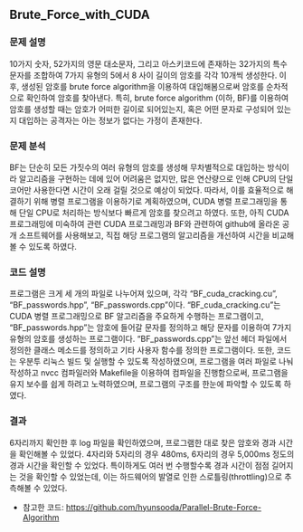 ## Brute_Force_with_CUDA

### 문제 설명
10가지 숫자, 52가지의 영문 대소문자, 그리고 아스키코드에 존재하는 32가지의 특수 문자를 조합하여 7가지 유형의 5에서 8 사이 길이의 암호를 각각 10개씩 생성한다. 이후, 생성된 암호를 brute force algorithm을 이용하여 대입해봄으로써 암호를 순차적으로 확인하여 암호를 찾아낸다. 특히, brute force algorithm (이하, BF)를 이용하여 암호를 생성할 때는 암호가 어떠한 길이로 되어있는지, 혹은 어떤 문자로 구성되어 있는지 대입하는 공격자는 아는 정보가 없다는 가정이 존재한다.

### 문제 분석
BF는 단순히 모든 가짓수의 여러 유형의 암호를 생성해 무차별적으로 대입하는 방식이라 알고리즘을 구현하는 데에 있어 어려움은 없지만, 많은 연산량으로 인해 CPU의 단일 코어만 사용한다면 시간이 오래 걸릴 것으로 예상이 되었다.
따라서, 이를 효율적으로 해결하기 위해 병렬 프로그램을 이용하기로 계획하였으며, CUDA 병렬 프로그래밍을 통해 단일 CPU로 처리하는 방식보다 빠르게 암호를 찾으려고 하였다. 또한, 아직 CUDA 프로그래밍에 미숙하여 관련 CUDA 프로그래밍과 BF와 관련하여 github에 올라온 공개 소프트웨어를 사용해보고, 직접 해당 프로그램의 알고리즘을 개선하여 시간을 비교해볼 수 있도록 하였다.

### 코드 설명
프로그램은 크게 세 개의 파일로 나누어져 있으며, 각각 “BF_cuda_cracking.cu”, “BF_passwords.hpp”, “BF_passwords.cpp”이다. “BF_cuda_cracking.cu”는 CUDA 병렬 프로그래밍으로 BF 알고리즘을 주요하게 수행하는 프로그램이고, “BF_passwords.hpp”는 암호에 들어갈 문자를 정의하고 해당 문자를 이용하여 7가지 유형의 암호를 생성하는 프로그램이다. “BF_passwords.cpp”는 앞선 헤더 파일에서 정의한 클래스 메소드를 정의하고 기타 사용자 함수를 정의한 프로그램이다.
또한,  코드는 우분투 리눅스 빌드 및 실행할 수 있도록 작성하였으며, 프로그램을 여러 파일로 나눠 작성하고 nvcc 컴파일러와 Makefile을 이용하여 컴파일을 진행함으로써, 프로그램을 유지 보수를 쉽게 하려고 노력하였으며, 프로그램의 구조를 한눈에 파악할 수 있도록 하였다.

### 결과
6자리까지 확인한 후 log 파일을 확인하였으며, 프로그램한 대로 찾은 암호와 경과 시간을 확인해볼 수 있었다. 4자리와 5자리의 경우 480ms, 6자리의 경우 5,000ms 정도의 경과 시간을 확인할 수 있었다. 특이하게도 여러 번 수행할수록 경과 시간이 점점 길어지는 것을 확인할 수 있었는데, 이는 하드웨어의 발열로 인한 스로틀링(throttling)으로 추측해볼 수 있었다.

- 참고한 코드: https://github.com/hyunsooda/Parallel-Brute-Force-Algorithm
